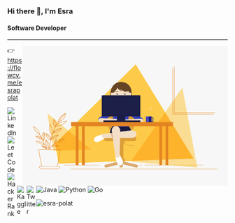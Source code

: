 ### Hi there 👋, I'm Esra
#### Software Developer
---- 

<img align="right" alt="GIF" src="https://github.com/esra-polat/bahcem/blob/main/assets/images/d4tvukbt5mra37cvwklk.gif" width="470" height="320" />  

👉  https://flowcv.me/esrapolat


[<img align="left" alt="LinkedIn" width="22px" src="https://cdn.jsdelivr.net/npm/simple-icons@v3/icons/linkedin.svg" />](https://www.linkedin.com/in/polat-esra/) [<img align="left" alt="LeetCode" width="22px" src="https://cdn.jsdelivr.net/npm/simple-icons@3.13.0/icons/leetcode.svg" />](https://leetcode.com/esrapolat/) [<img align="left" alt="HackerRank" width="22px" src="https://cdn.jsdelivr.net/npm/simple-icons@3.13.0/icons/hackerrank.svg" />](https://www.hackerrank.com/esrapolat?hr_r=1) [<img align="left" alt="Kaggle" width="22px" src="https://cdn.jsdelivr.net/npm/simple-icons@3.13.0/icons/kaggle.svg" />](https://www.kaggle.com/esrapolat) [<img align="left" alt="Twitter" width="22px" src="https://cdn.jsdelivr.net/npm/simple-icons@v3/icons/twitter.svg" />](https://twitter.com/_esrapolat)
<br />

![Java](https://img.shields.io/badge/Java-ED8B00?style=for-the-badge&logo=java&logoColor=white) ![Python](https://img.shields.io/badge/Python-3776AB?style=for-the-badge&logo=python&logoColor=white) ![Go](https://img.shields.io/badge/Go-00ADD8?style=for-the-badge&logo=go&logoColor=white)      
<p></p>
<p><img align="left" src="https://github-readme-stats.vercel.app/api/top-langs?username=esra-polat&show_icons=true&locale=en&layout=compact" alt="esra-polat" /></p>

